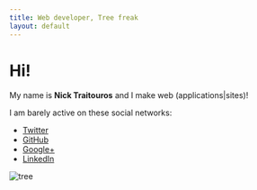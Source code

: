 ```yaml
---
title: Web developer, Tree freak
layout: default
---
```


Hi!
========

My name is **Nick Traitouros** and I make web (applications|sites)!

I am barely active on these social networks:
* [Twitter](https://twitter.com/NickTraitouros)
* [GitHub](https://github.com/NickTraitouros)
* [Google+](https://google.com/+NickTraitouros1)
* [LinkedIn](https://www.linkedin.com/pub/nick-traitouros/11/881/b15)

![tree](http://www.freegreatpicture.com/files/39/1609-tree.jpg "Tree")
 
